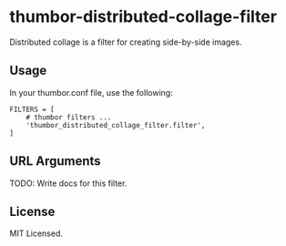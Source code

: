 # thumbor-distributed-collage-filter

Distributed collage is a filter for creating side-by-side images.

## Usage

In your thumbor.conf file, use the following:

```
FILTERS = [
    # thumbor filters ...
    'thumbor_distributed_collage_filter.filter',
]
```

## URL Arguments

TODO: Write docs for this filter.

## License

MIT Licensed.
